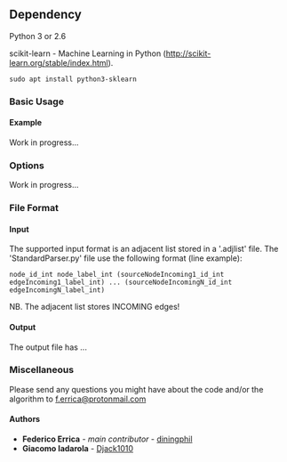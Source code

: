 ## Dependency
Python 3 or 2.6

scikit-learn - Machine Learning in Python (http://scikit-learn.org/stable/index.html).
```
sudo apt install python3-sklearn
```
### Basic Usage

#### Example
Work in progress...

### Options
Work in progress...

### File Format

#### Input
The supported input format is an adjacent list stored in a '.adjlist' file. 
The 'StandardParser.py' file use the following format (line example):
```
node_id_int node_label_int (sourceNodeIncoming1_id_int edgeIncoming1_label_int) ... (sourceNodeIncomingN_id_int edgeIncomingN_label_int) 
```	
NB. The adjacent list stores INCOMING edges!

#### Output
The output file has ...


### Miscellaneous
Please send any questions you might have about the code and/or the algorithm to <f.errica@protonmail.com>

#### Authors
* **Federico Errica** - *main contributor* - [diningphil](https://github.com/diningphil)
* **Giacomo Iadarola** - [Djack1010](https://github.com/Djack1010)
